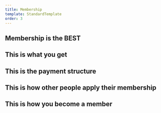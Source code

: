 ```yaml
---
title: Membership
template: StandardTemplate
order: 3
---
```


<section>

# Membership is the BEST

## This is what you get

## This is the payment structure

## This is how other people apply their membership

## This is how you become a member

</section>